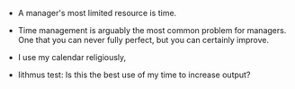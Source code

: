 * A manager's most limited resource is time.
* Time management is arguably the most common problem for managers. One that you can never fully perfect, but you can certainly improve. 

* I use my calendar religiously, 

* lithmus test: Is this the best use of my time to increase output?

